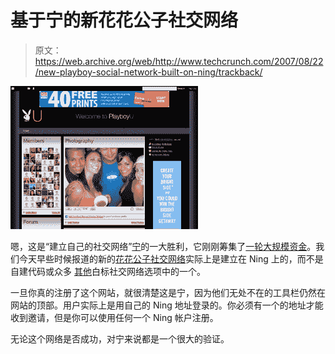 # 基于宁的新花花公子社交网络

> 原文：<https://web.archive.org/web/http://www.techcrunch.com/2007/08/22/new-playboy-social-network-built-on-ning/trackback/>

[![](img/50a8269a698882a65db21e6df7416b42.png)](https://web.archive.org/web/20140109212100/http://tctechcrunch2011.files.wordpress.com/2007/08/playboy_full.jpg)

嗯，这是“建立自己的社交网络”[宁](https://web.archive.org/web/20140109212100/http://www.crunchbase.com/company/ning)的一大胜利，它刚刚筹集了[一轮大规模资金](https://web.archive.org/web/20140109212100/http://www.techcrunch.com/2007/07/09/big-big-round-of-funding-for-ning/)。我们今天早些时候报道的新的[花花公子社交网络](https://web.archive.org/web/20140109212100/http://www.techcrunch.com/2007/08/22/playboy-launches-social-network-high-schoolers-old-dudes-and-your-mom-cant-join/)实际上是建立在 Ning 上的，而不是自建代码或众多 [其他](https://web.archive.org/web/20140109212100/http://www.techcrunch.com/2007/07/24/9-ways-to-build-your-own-social-network/)白标社交网络选项中的一个。

一旦你真的注册了这个网站，就很清楚这是宁，因为他们无处不在的工具栏仍然在网站的顶部。用户实际上是用自己的 Ning 地址登录的。你必须有一个的地址才能收到邀请，但是你可以使用任何一个 Ning 帐户注册。

无论这个网络是否成功，对宁来说都是一个很大的验证。